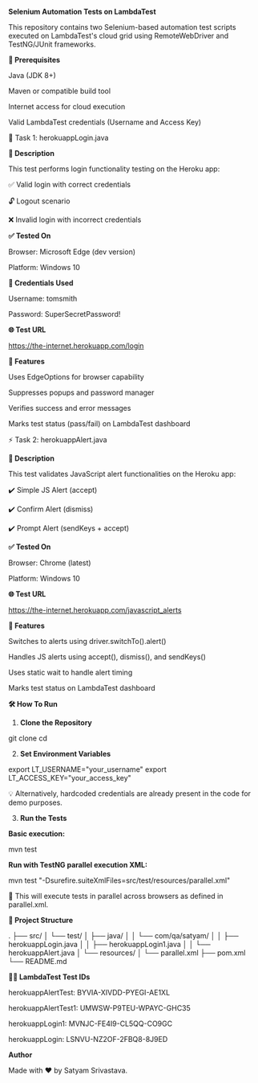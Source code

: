 **Selenium Automation Tests on LambdaTest**

This repository contains two Selenium-based automation test scripts executed on LambdaTest's cloud grid using RemoteWebDriver and TestNG/JUnit frameworks.

**🔧 Prerequisites**

Java (JDK 8+)

Maven or compatible build tool

Internet access for cloud execution

Valid LambdaTest credentials (Username and Access Key)

🚀 Task 1: herokuappLogin.java

**📄 Description**

This test performs login functionality testing on the Heroku app:

✅ Valid login with correct credentials

🔓 Logout scenario

❌ Invalid login with incorrect credentials

**✅ Tested On**

Browser: Microsoft Edge (dev version)

Platform: Windows 10

**🔐 Credentials Used**

Username: tomsmith

Password: SuperSecretPassword!

**🌐 Test URL**

https://the-internet.herokuapp.com/login

**🧪 Features**

Uses EdgeOptions for browser capability

Suppresses popups and password manager

Verifies success and error messages

Marks test status (pass/fail) on LambdaTest dashboard

⚡ Task 2: herokuappAlert.java

**📄 Description**

This test validates JavaScript alert functionalities on the Heroku app:

✔️ Simple JS Alert (accept)

✔️ Confirm Alert (dismiss)

✔️ Prompt Alert (sendKeys + accept)

**✅ Tested On**

Browser: Chrome (latest)

Platform: Windows 10

**🌐 Test URL**

https://the-internet.herokuapp.com/javascript_alerts

**🧪 Features**

Switches to alerts using driver.switchTo().alert()

Handles JS alerts using accept(), dismiss(), and sendKeys()

Uses static wait to handle alert timing

Marks test status on LambdaTest dashboard

**🛠 How To Run**

1. **Clone the Repository**

git clone <repo-url>
cd <repo-folder>

2. **Set Environment Variables**

export LT_USERNAME="your_username"
export LT_ACCESS_KEY="your_access_key"

💡 Alternatively, hardcoded credentials are already present in the code for demo purposes.

3. **Run the Tests**

**Basic execution:**

mvn test

**Run with TestNG parallel execution XML:**

mvn test "-Dsurefire.suiteXmlFiles=src/test/resources/parallel.xml"

🧪 This will execute tests in parallel across browsers as defined in parallel.xml.

**📁 Project Structure**

.
├── src/
│   └── test/
│       ├── java/
│       │   └── com/qa/satyam/
│       │       ├── herokuappLogin.java
│       │       ├── herokuappLogin1.java
│       │       └── herokuappAlert.java
│       └── resources/
│           └── parallel.xml
├── pom.xml
└── README.md

**🧑‍💻 LambdaTest Test IDs**

herokuappAlertTest: BYVIA-XIVDD-PYEGI-AE1XL

herokuappAlertTest1: UMWSW-P9TEU-WPAYC-GHC35

herokuappLogin1: MVNJC-FE4I9-CL5QQ-CO9GC

herokuappLogin: LSNVU-NZ2OF-2FBQ8-8J9ED


**Author**

Made with ❤️ by Satyam Srivastava.